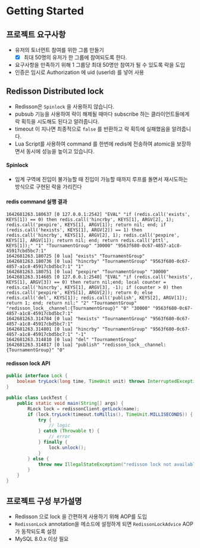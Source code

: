 # Getting Started

## 프로젝트 요구사항
- 유저의 토너먼트 참여를 위한 그룹 만들기
  - [x] 최대 50명의 유저가 한 그룹에 참여되도록 한다.
    
- 요구사항을 만족하기 위해 1 그룹당 최대 50명만 참여가 될 수 있도록 락을 도입
- 인증은 임시로 Authorization 에 uid (userId) 를 넣어 사용

## Redisson Distributed lock
- Redisson은 `Spinlock` 을 사용하지 않습니다.
- pubsub 기능을 사용하여 락이 해제될 때마다 subscribe 하는 클라이언트들에게 락 획득을 시도해도 된다고 알려줍니다.
- timeout 이 지나면 최종적으로 `false` 를 반환하고 락 획득에 실패했음을 알려줍니다.
- Lua Script를 사용하여 command 를 한번에 redis에 전송하여 atomic을 보장하면서 동시에 성능을 높이고 있습니다.

#### Spinlock
- 임계 구역에 진입이 불가능할 때 진입이 가능할 때까지 루프를 돌면서 재시도하는 방식으로 구현된 락을 가리킨다

#### redis command 실행 결과
```
1642681263.180637 [0 127.0.0.1:2542] "EVAL" "if (redis.call('exists', KEYS[1]) == 0) then redis.call('hincrby', KEYS[1], ARGV[2], 1); redis.call('pexpire', KEYS[1], ARGV[1]); return nil; end; if (redis.call('hexists', KEYS[1], ARGV[2]) == 1) then redis.call('hincrby', KEYS[1], ARGV[2], 1); redis.call('pexpire', KEYS[1], ARGV[1]); return nil; end; return redis.call('pttl', KEYS[1]);" "1" "TournamentGroup" "30000" "9563f680-0c67-4857-a1c8-45917cbd5bc7:1"
1642681263.180725 [0 lua] "exists" "TournamentGroup"
1642681263.180736 [0 lua] "hincrby" "TournamentGroup" "9563f680-0c67-4857-a1c8-45917cbd5bc7:1" "1"
1642681263.180751 [0 lua] "pexpire" "TournamentGroup" "30000"
1642681263.314685 [0 127.0.0.1:2540] "EVAL" "if (redis.call('hexists', KEYS[1], ARGV[3]) == 0) then return nil;end; local counter = redis.call('hincrby', KEYS[1], ARGV[3], -1); if (counter > 0) then redis.call('pexpire', KEYS[1], ARGV[2]); return 0; else redis.call('del', KEYS[1]); redis.call('publish', KEYS[2], ARGV[1]); return 1; end; return nil;" "2" "TournamentGroup" "redisson_lock__channel:{TournamentGroup}" "0" "30000" "9563f680-0c67-4857-a1c8-45917cbd5bc7:1"
1642681263.314784 [0 lua] "hexists" "TournamentGroup" "9563f680-0c67-4857-a1c8-45917cbd5bc7:1"
1642681263.314801 [0 lua] "hincrby" "TournamentGroup" "9563f680-0c67-4857-a1c8-45917cbd5bc7:1" "-1"
1642681263.314810 [0 lua] "del" "TournamentGroup"
1642681263.314817 [0 lua] "publish" "redisson_lock__channel:{TournamentGroup}" "0"
```

#### redisson lock  API
```java
public interface Lock {
    boolean tryLock(long time, TimeUnit unit) throws InterruptedException;
}

public class LockTest {
    public static void main(String[] args) {
        RLock lock = redissonClient.getLock(name);
        if (lock.tryLock(timeout.toMillis(), TimeUnit.MILLISECONDS)) {
            try {
                // logic
            } catch (Throwable t) {
                // error
            } finally {
                lock.unlock();
            }
        } else {
            throw new IllegalStateException("redisson lock not available");
        }
    }
}
```

## 프로젝트 구성 부가설명
- Redisson 으로 lock 을 간편하게 사용하기 위해 AOP를 도입
- `RedissonLock` annotation을 메소드에 설정하게 되면 `RedissonLockAdvice` AOP 가 동작되도록 설정
- MySQL 8.0.x 이상 필요